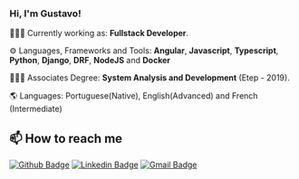 
### Hi, I'm **Gustavo**!

👨🏻‍💻  Currently working as: **Fullstack Developer**.

⚙️  Languages, Frameworks and Tools: **Angular**, **Javascript**, **Typescript**, **Python**, **Django**, **DRF**, **NodeJS** and **Docker** 

👨🏻‍🎓  Associates Degree: **System Analysis and Development** (Etep - 2019).

🌎 Languages: Portuguese(Native), English(Advanced) and French (Intermediate)


## 📫 How to reach me
[![Github Badge](https://img.shields.io/badge/-Github-000?style=for-the-badge&logo=Github&logoColor=white&link=https://github.com/gustavocastrow)](https://github.com/gustavocastrow)
[![Linkedin Badge](https://img.shields.io/badge/-LinkedIn-blue?style=for-the-badge&logo=Linkedin&logoColor=white&link=https://www.linkedin.com/in/gustavocastrow/)](https://www.linkedin.com/in/gustavocastrow/)
[![Gmail Badge](https://img.shields.io/badge/-Gmail-c14438?style=for-the-badge&logo=Gmail&logoColor=white&link=mailto:gustavocastrocs@gmail.com)](mailto:gustavocastrocs@gmail.com)





